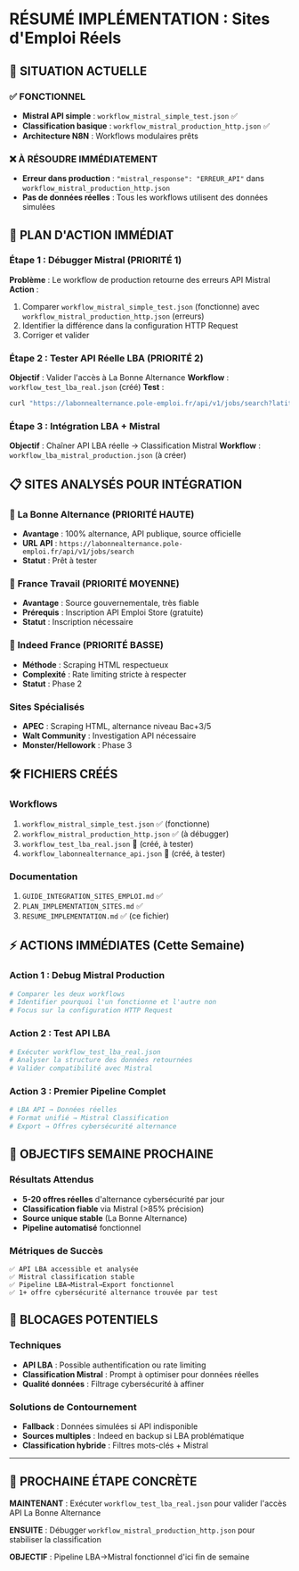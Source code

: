 # RÉSUMÉ IMPLÉMENTATION : Sites d'Emploi Réels

## 🎯 SITUATION ACTUELLE

### ✅ FONCTIONNEL
- **Mistral API simple** : `workflow_mistral_simple_test.json` ✅
- **Classification basique** : `workflow_mistral_production_http.json` ✅
- **Architecture N8N** : Workflows modulaires prêts

### ❌ À RÉSOUDRE IMMÉDIATEMENT
- **Erreur dans production** : `"mistral_response": "ERREUR_API"` dans `workflow_mistral_production_http.json`
- **Pas de données réelles** : Tous les workflows utilisent des données simulées

## 🚀 PLAN D'ACTION IMMÉDIAT

### Étape 1 : Débugger Mistral (PRIORITÉ 1)
**Problème** : Le workflow de production retourne des erreurs API Mistral
**Action** :
1. Comparer `workflow_mistral_simple_test.json` (fonctionne) avec `workflow_mistral_production_http.json` (erreurs)
2. Identifier la différence dans la configuration HTTP Request
3. Corriger et valider

### Étape 2 : Tester API Réelle LBA (PRIORITÉ 2)
**Objectif** : Valider l'accès à La Bonne Alternance
**Workflow** : `workflow_test_lba_real.json` (créé)
**Test** :
```bash
curl "https://labonnealternance.pole-emploi.fr/api/v1/jobs/search?latitude=48.8566&longitude=2.3522&radius=50&romes=M1802,M1810&caller=test"
```

### Étape 3 : Intégration LBA + Mistral
**Objectif** : Chaîner API LBA réelle → Classification Mistral
**Workflow** : `workflow_lba_mistral_production.json` (à créer)

## 📋 SITES ANALYSÉS POUR INTÉGRATION

### 🥇 **La Bonne Alternance** (PRIORITÉ HAUTE)
- **Avantage** : 100% alternance, API publique, source officielle
- **URL API** : `https://labonnealternance.pole-emploi.fr/api/v1/jobs/search`
- **Statut** : Prêt à tester

### 🥈 **France Travail** (PRIORITÉ MOYENNE)
- **Avantage** : Source gouvernementale, très fiable
- **Prérequis** : Inscription API Emploi Store (gratuite)
- **Statut** : Inscription nécessaire

### 🥉 **Indeed France** (PRIORITÉ BASSE)
- **Méthode** : Scraping HTML respectueux
- **Complexité** : Rate limiting stricte à respecter
- **Statut** : Phase 2

### Sites Spécialisés
- **APEC** : Scraping HTML, alternance niveau Bac+3/5
- **Walt Community** : Investigation API nécessaire
- **Monster/Hellowork** : Phase 3

## 🛠️ FICHIERS CRÉÉS

### Workflows
1. `workflow_mistral_simple_test.json` ✅ (fonctionne)
2. `workflow_mistral_production_http.json` ✅ (à débugger)
3. `workflow_test_lba_real.json` 📝 (créé, à tester)
4. `workflow_labonnealternance_api.json` 📝 (créé, à tester)

### Documentation
1. `GUIDE_INTEGRATION_SITES_EMPLOI.md` ✅
2. `PLAN_IMPLEMENTATION_SITES.md` ✅
3. `RESUME_IMPLEMENTATION.md` ✅ (ce fichier)

## ⚡ ACTIONS IMMÉDIATES (Cette Semaine)

### Action 1 : Debug Mistral Production
```bash
# Comparer les deux workflows
# Identifier pourquoi l'un fonctionne et l'autre non
# Focus sur la configuration HTTP Request
```

### Action 2 : Test API LBA
```bash
# Exécuter workflow_test_lba_real.json
# Analyser la structure des données retournées
# Valider compatibilité avec Mistral
```

### Action 3 : Premier Pipeline Complet
```bash
# LBA API → Données réelles
# Format unifié → Mistral Classification
# Export → Offres cybersécurité alternance
```

## 🎯 OBJECTIFS SEMAINE PROCHAINE

### Résultats Attendus
- **5-20 offres réelles** d'alternance cybersécurité par jour
- **Classification fiable** via Mistral (>85% précision)
- **Source unique stable** (La Bonne Alternance)
- **Pipeline automatisé** fonctionnel

### Métriques de Succès
```
✅ API LBA accessible et analysée
✅ Mistral classification stable
✅ Pipeline LBA→Mistral→Export fonctionnel
✅ 1+ offre cybersécurité alternance trouvée par test
```

## 🚦 BLOCAGES POTENTIELS

### Techniques
- **API LBA** : Possible authentification ou rate limiting
- **Classification Mistral** : Prompt à optimiser pour données réelles
- **Qualité données** : Filtrage cybersécurité à affiner

### Solutions de Contournement
- **Fallback** : Données simulées si API indisponible
- **Sources multiples** : Indeed en backup si LBA problématique
- **Classification hybride** : Filtres mots-clés + Mistral

---

## 🎯 PROCHAINE ÉTAPE CONCRÈTE

**MAINTENANT** : Exécuter `workflow_test_lba_real.json` pour valider l'accès API La Bonne Alternance

**ENSUITE** : Débugger `workflow_mistral_production_http.json` pour stabiliser la classification

**OBJECTIF** : Pipeline LBA→Mistral fonctionnel d'ici fin de semaine